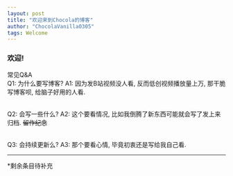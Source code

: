 ```yaml
---
layout: post
title: "欢迎来到Chocola的博客"
author: "ChocolaVanilla0305"
tags: Welcome
---
```


### 欢迎!
常见Q&A
<br>Q1: 为什么要写博客?
A1: 因为发B站视频没人看, 反而低创视频播放量上万, 那干脆写博客呗, 给脑子好用的人看.

<br>Q2: 会写一些什么?
A2: 这个要看情况, 比如我倒腾了新东西可能就会写了发上来归档. ~~留作纪念~~

<br>Q3: 会持续更新么?
A3: 那个要看心情, 毕竟初衷还是写给我自己看.

***
*剩余条目待补充